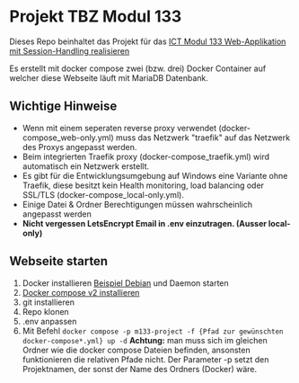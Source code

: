 # Projekt TBZ Modul 133
Dieses Repo beinhaltet das Projekt für das [ICT Modul 133 Web-Applikation mit Session-Handling realisieren](https://www.modulbaukasten.ch/module/133)

Es erstellt mit docker compose zwei (bzw. drei) Docker Container auf welcher diese Webseite läuft mit MariaDB Datenbank.

## Wichtige Hinweise
- Wenn mit einem seperaten reverse proxy verwendet (docker-compose_web-only.yml) muss das Netzwerk "traefik" auf das Netzwerk des Proxys angepasst werden.
- Beim integrierten Traefik proxy (docker-compose_traefik.yml) wird automatisch ein Netzwerk erstellt.
- Es gibt für die Entwicklungsumgebung auf Windows eine Variante ohne Traefik, diese besitzt kein Health monitoring, load balancing oder SSL/TLS (docker-compose_local-only.yml).
- Einige Datei & Ordner Berechtigungen müssen wahrscheinlich angepasst werden
- **Nicht vergessen LetsEncrypt Email in .env einzutragen. (Ausser local-only)**

## Webseite starten
1. Docker installieren [Beispiel Debian](https://docs.docker.com/engine/install/debian/) und Daemon starten
2. [Docker compose v2 installieren](https://docs.docker.com/compose/cli-command/#installing-compose-v2)
3. git installieren
4. Repo klonen
5. .env anpassen
6. Mit Befehl ```
   docker compose -p m133-project -f {Pfad zur gewünschten docker-compose*.yml} up -d ```
   **Achtung:** man muss sich im gleichen Ordner wie die docker compose Dateien befinden, ansonsten funktionieren die relativen Pfade nicht. Der Parameter -p setzt den Projektnamen, der sonst der Name des Ordners (Docker) wäre.